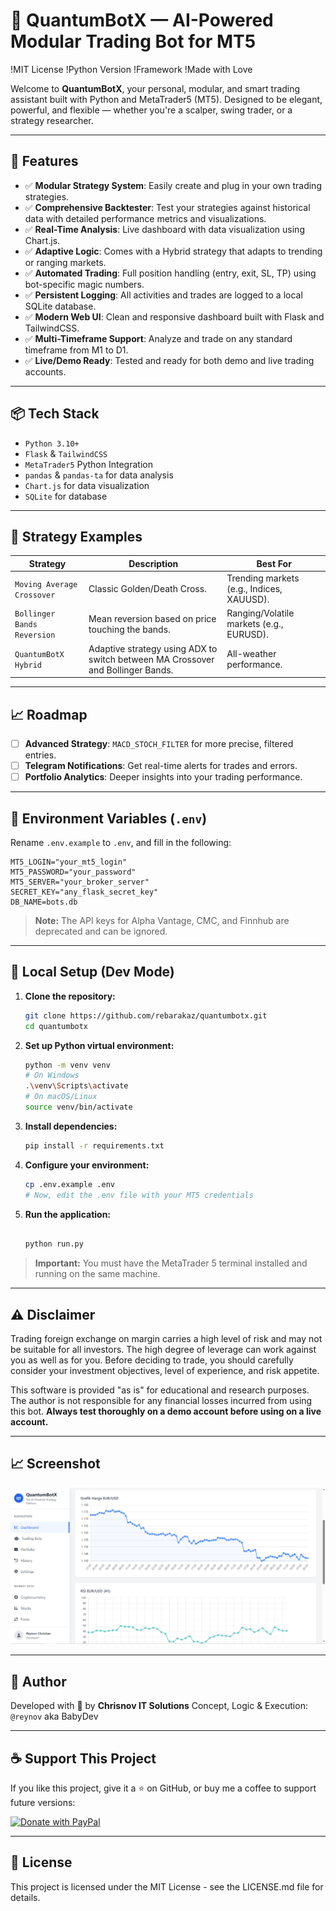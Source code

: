 # 🤖 QuantumBotX — AI-Powered Modular Trading Bot for MT5

!MIT License
!Python Version
!Framework
!Made with Love

Welcome to **QuantumBotX**, your personal, modular, and smart trading assistant built with Python and MetaTrader5 (MT5).
Designed to be elegant, powerful, and flexible — whether you're a scalper, swing trader, or a strategy researcher.

---

## 🚀 Features

- ✅ **Modular Strategy System**: Easily create and plug in your own trading strategies.
- ✅ **Comprehensive Backtester**: Test your strategies against historical data with detailed performance metrics and visualizations.
- ✅ **Real-Time Analysis**: Live dashboard with data visualization using Chart.js.
- ✅ **Adaptive Logic**: Comes with a Hybrid strategy that adapts to trending or ranging markets.
- ✅ **Automated Trading**: Full position handling (entry, exit, SL, TP) using bot-specific magic numbers.
- ✅ **Persistent Logging**: All activities and trades are logged to a local SQLite database.
- ✅ **Modern Web UI**: Clean and responsive dashboard built with Flask and TailwindCSS.
- ✅ **Multi-Timeframe Support**: Analyze and trade on any standard timeframe from M1 to D1.
- ✅ **Live/Demo Ready**: Tested and ready for both demo and live trading accounts.

---

## 📦 Tech Stack

- `Python 3.10+`
- `Flask` & `TailwindCSS`
- `MetaTrader5` Python Integration
- `pandas` & `pandas-ta` for data analysis
- `Chart.js` for data visualization
- `SQLite` for database

---

## 🧠 Strategy Examples

| Strategy | Description | Best For |
|---|---|---|
| `Moving Average Crossover` | Classic Golden/Death Cross. | Trending markets (e.g., Indices, XAUUSD). |
| `Bollinger Bands Reversion` | Mean reversion based on price touching the bands. | Ranging/Volatile markets (e.g., EURUSD). |
| `QuantumBotX Hybrid` | Adaptive strategy using ADX to switch between MA Crossover and Bollinger Bands. | All-weather performance. |

---

## 📈 Roadmap

- [ ] **Advanced Strategy**: `MACD_STOCH_FILTER` for more precise, filtered entries.
- [ ] **Telegram Notifications**: Get real-time alerts for trades and errors.
- [ ] **Portfolio Analytics**: Deeper insights into your trading performance.

---

## 🔐 Environment Variables (`.env`)

Rename `.env.example` to `.env`, and fill in the following:

```env
MT5_LOGIN="your_mt5_login"
MT5_PASSWORD="your_password"
MT5_SERVER="your_broker_server"
SECRET_KEY="any_flask_secret_key"
DB_NAME=bots.db
```

> **Note:** The API keys for Alpha Vantage, CMC, and Finnhub are deprecated and can be ignored.

---

## 🧪 Local Setup (Dev Mode)

1.  **Clone the repository:**
    ```bash
    git clone https://github.com/rebarakaz/quantumbotx.git
    cd quantumbotx
    ```
2.  **Set up Python virtual environment:**
    ```bash
    python -m venv venv
    # On Windows
    .\venv\Scripts\activate
    # On macOS/Linux
    source venv/bin/activate
    ```
3.  **Install dependencies:**
    ```bash
    pip install -r requirements.txt
    ```
4.  **Configure your environment:**
    ```bash
    cp .env.example .env
    # Now, edit the .env file with your MT5 credentials
    ```
5.  **Run the application:**
    ```bash

    python run.py
    ```

> **Important:** You must have the MetaTrader 5 terminal installed and running on the same machine.

---

## ⚠️ Disclaimer

Trading foreign exchange on margin carries a high level of risk and may not be suitable for all investors. The high degree of leverage can work against you as well as for you. Before deciding to trade, you should carefully consider your investment objectives, level of experience, and risk appetite.

This software is provided "as is" for educational and research purposes. The author is not responsible for any financial losses incurred from using this bot. **Always test thoroughly on a demo account before using on a live account.**

---

## 📈 Screenshot

![QuantumBotX Dashboard Preview](static/img/dashboard-preview.png)

---

## 🧠 Author

Developed with 💖 by **Chrisnov IT Solutions**
Concept, Logic & Execution: `@reynov` aka BabyDev

---

## ☕ Support This Project

If you like this project, give it a ⭐ on GitHub, or buy me a coffee to support future versions:

[<img src="https://www.paypalobjects.com/en_US/i/btn/btn_donate_SM.gif" alt="Donate with PayPal" />](https://www.paypal.com/paypalme/rebarakaz)

---

## 📝 License

This project is licensed under the MIT License - see the LICENSE.md file for details.

